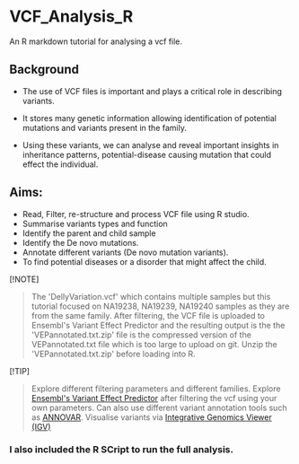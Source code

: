# VCF_Analysis_R
An R markdown tutorial for analysing a vcf file.

## Background
- The use of VCF files is important and plays a critical role in
describing variants.
* It stores many genetic information allowing identification of
potential mutations and variants present in the family.
+ Using these variants, we can analyse and reveal important
insights in inheritance patterns, potential-disease causing
mutation that could effect the individual.

## Aims:
- Read, Filter, re-structure and process VCF file using R studio.
- Summarise variants types and function
- Identify the parent and child sample
- Identify the De novo mutations.
- Annotate different variants (De novo mutation variants).
- To find potential diseases or a disorder that might affect the
child.

[!NOTE]
> The 'DellyVariation.vcf' which contains multiple samples but this tutorial focused
on NA19238, NA19239, NA19240 samples as they are from the same family. 
> After filtering, the VCF file is uploaded to Ensembl's Variant Effect Predictor and the resulting output is the the 'VEPannotated.txt.zip' file is the compressed version of the VEPannotated.txt file which is too large to upload on git. 
> Unzip the 'VEPannotated.txt.zip' before loading into R.

[!TIP]
> Explore different filtering parameters and different families.
> Explore [Ensembl's Variant Effect Predictor](https://www.ensembl.org/info/docs/tools/vep/index.html) after filtering the vcf using your own parameters. 
> Can also use different variant annotation tools such as [ANNOVAR](https://annovar.openbioinformatics.org/en/latest/).
> Visualise variants via [Integrative Genomics Viewer (IGV)](https://igv.org/app/)


### I also included the R SCript to run the full analysis.

